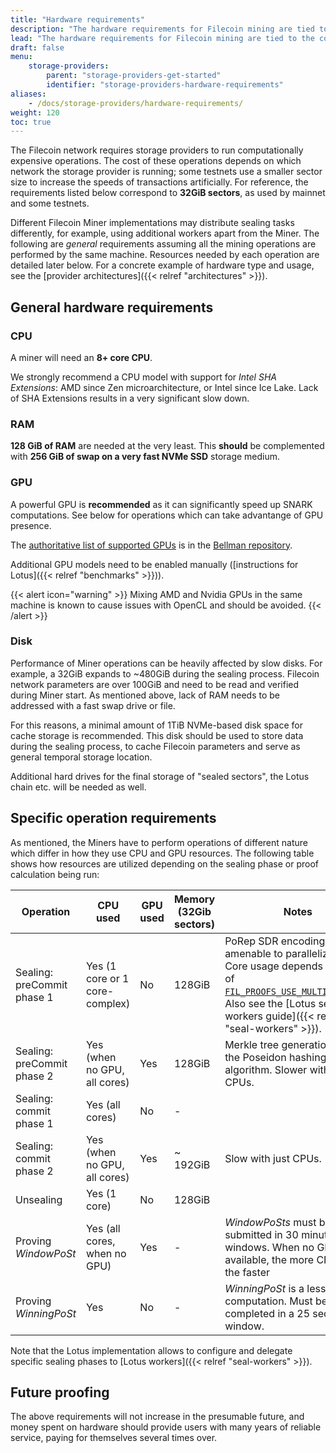 ```yaml
---
title: "Hardware requirements"
description: "The hardware requirements for Filecoin mining are tied to the computational resources needed to seal a sector and generating regular Proof of Spacetime for every sealed sector."
lead: "The hardware requirements for Filecoin mining are tied to the computational resources needed to seal a sector and generating regular Proof of Spacetime for every sealed sector."
draft: false
menu:
    storage-providers:
        parent: "storage-providers-get-started"
        identifier: "storage-providers-hardware-requirements"
aliases:
    - /docs/storage-providers/hardware-requirements/
weight: 120
toc: true
---
```


The Filecoin network requires storage providers to run computationally expensive operations. The cost of these operations depends on which network the storage provider is running; some testnets use a smaller sector size to increase the speeds of transactions artificially. For reference, the requirements listed below correspond to **32GiB sectors**, as used by mainnet and some testnets.

Different Filecoin Miner implementations may distribute sealing tasks differently, for example, using additional workers apart from the Miner. The following are _general_ requirements assuming all the mining operations are performed by the same machine. Resources needed by each operation are detailed later below. For a concrete example of hardware type and usage, see the [provider architectures]({{< relref "architectures" >}}).

## General hardware requirements

### CPU

A miner will need an **8+ core CPU**.

We strongly recommend a CPU model with support for _Intel SHA Extensions_: AMD since Zen microarchitecture, or Intel since Ice Lake. Lack of SHA Extensions results in a very significant slow down.

### RAM

**128 GiB of RAM** are needed at the very least. This **should** be complemented with **256 GiB of swap on a very fast NVMe SSD** storage medium.

### GPU

A powerful GPU is **recommended** as it can significantly speed up SNARK computations. See below for operations which can take advantange of GPU presence.

The [authoritative list of supported GPUs](https://github.com/filecoin-project/bellman#supported--tested-cards) is in the [Bellman repository](https://github.com/filecoin-project/bellman#supported--tested-cards).

Additional GPU models need to be enabled manually ([instructions for Lotus]({{< relref "benchmarks" >}})).

{{< alert icon="warning" >}}
Mixing AMD and Nvidia GPUs in the same machine is known to cause issues with OpenCL and should be avoided.
{{< /alert >}}

### Disk

Performance of Miner operations can be heavily affected by slow disks. For example, a 32GiB expands to ~480GiB during the sealing process. Filecoin network parameters are over 100GiB and need to be read and verified during Miner start. As mentioned above, lack of RAM needs to be addressed with a fast swap drive or file.

For this reasons, a minimal amount of 1TiB NVMe-based disk space for cache storage is recommended. This disk should be used to store data during the sealing process, to cache Filecoin parameters and serve as general temporal storage location.

Additional hard drives for the final storage of "sealed sectors", the Lotus chain etc. will be needed as well.

## Specific operation requirements

As mentioned, the Miners have to perform operations of different nature which differ in how they use CPU and GPU resources. The following table shows how resources are utilized depending on the sealing phase or proof calculation being run:

| Operation                  | CPU used                       | GPU used | Memory (32Gib sectors) | Notes                                                                                                                                                                                                                                       |
| -------------------------- | ------------------------------ | -------- | ---------------------- | ------------------------------------------------------------------------------------------------------------------------------------------------------------------------------------------------------------------------------------------- |
| Sealing: preCommit phase 1 | Yes (1 core or 1 core-complex) | No       | 128GiB                 | PoRep SDR encoding. Not amenable to parallelization. Core usage depends on value of [`FIL_PROOFS_USE_MULTICORE_SDR`](https://github.com/filecoin-project/rust-fil-proofs/). Also see the [Lotus seal workers guide]({{< relref "seal-workers" >}}). |
| Sealing: preCommit phase 2 | Yes (when no GPU, all cores)   | Yes      | 128GiB                 | Merkle tree generation using the Poseidon hashing algorithm. Slower with just CPUs.                                                                                                                                                         |
| Sealing: commit phase 1    | Yes (all cores)                | No       | -                      |                                                                                                                                                                                                                                             |
| Sealing: commit phase 2    | Yes (when no GPU, all cores)   | Yes      | ~ 192GiB               | Slow with just CPUs.                                                                                                                                                                                                                        |
| Unsealing                  | Yes (1 core)                   | No       | 128GiB                 |                                                                                                                                                                                                                                             |
| Proving _WindowPoSt_       | Yes (all cores, when no GPU)   | Yes      | -                      | _WindowPoSts_ must be submitted in 30 minute windows. When no GPU available, the more CPU cores the faster                                                                                                                                  |
| Proving _WinningPoSt_      | Yes                            | No       | -                      | _WinningPoSt_ is a less intensive computation. Must be completed in a 25 seconds window.                                                                                                                                                    |

Note that the Lotus implementation allows to configure and delegate specific sealing phases to [Lotus workers]({{< relref "seal-workers" >}}).

## Future proofing

The above requirements will not increase in the presumable future, and money spent on hardware should provide users with many years of reliable service, paying for themselves several times over.

